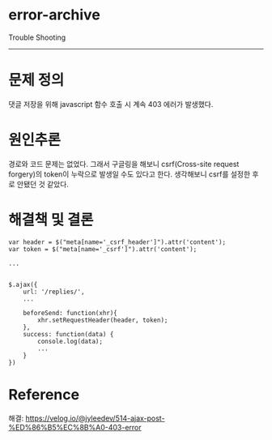 # error-archive
Trouble Shooting

---

# 문제 정의

댓글 저장을 위해 javascript 함수 호출 시 계속 403 에러가 발생했다.

# 원인추론

경로와 코드 문제는 없었다. 그래서 구글링을 해보니 csrf(Cross-site request forgery)의 token이 누락으로 발생일 수도 있다고 한다. 생각해보니 csrf를 설정한 후로 안됐던 것 같았다.

# 해결책 및 결론

```
var header = $("meta[name='_csrf_header']").attr('content');
var token = $("meta[name='_csrf']").attr('content');

...


$.ajax({
    url: '/replies/',
    ...
    
    beforeSend: function(xhr){
        xhr.setRequestHeader(header, token);
    },
    success: function(data) {
        console.log(data);
        ...
    }
})
```

# Reference

해결: <https://velog.io/@jyleedev/514-ajax-post-%ED%86%B5%EC%8B%A0-403-error>

